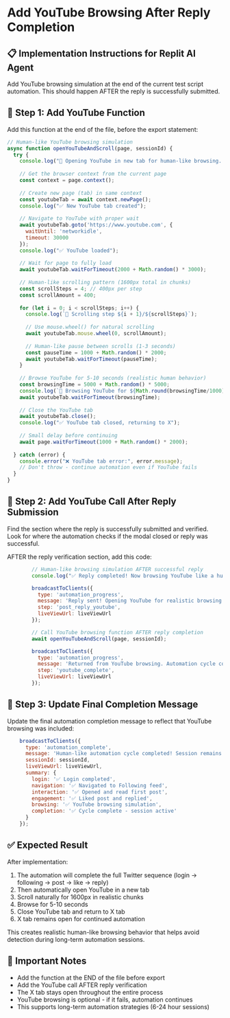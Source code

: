 # Add YouTube Browsing After Reply Completion

## 📋 Implementation Instructions for Replit AI Agent

Add YouTube browsing simulation at the end of the current test script automation. This should happen AFTER the reply is successfully submitted.

## 🎯 Step 1: Add YouTube Function

Add this function at the end of the file, before the export statement:

```javascript
// Human-like YouTube browsing simulation
async function openYouTubeAndScroll(page, sessionId) {
  try {
    console.log("🎥 Opening YouTube in new tab for human-like browsing...");
    
    // Get the browser context from the current page
    const context = page.context();
    
    // Create new page (tab) in same context
    const youtubeTab = await context.newPage();
    console.log("✅ New YouTube tab created");
    
    // Navigate to YouTube with proper wait
    await youtubeTab.goto('https://www.youtube.com', {
      waitUntil: 'networkidle',
      timeout: 30000
    });
    console.log("✅ YouTube loaded");
    
    // Wait for page to fully load
    await youtubeTab.waitForTimeout(2000 + Math.random() * 3000);
    
    // Human-like scrolling pattern (1600px total in chunks)
    const scrollSteps = 4; // 400px per step
    const scrollAmount = 400;
    
    for (let i = 0; i < scrollSteps; i++) {
      console.log(`📜 Scrolling step ${i + 1}/${scrollSteps}`);
      
      // Use mouse.wheel() for natural scrolling
      await youtubeTab.mouse.wheel(0, scrollAmount);
      
      // Human-like pause between scrolls (1-3 seconds)
      const pauseTime = 1000 + Math.random() * 2000;
      await youtubeTab.waitForTimeout(pauseTime);
    }
    
    // Browse YouTube for 5-10 seconds (realistic human behavior)
    const browsingTime = 5000 + Math.random() * 5000;
    console.log(`👀 Browsing YouTube for ${Math.round(browsingTime/1000)}s...`);
    await youtubeTab.waitForTimeout(browsingTime);
    
    // Close the YouTube tab
    await youtubeTab.close();
    console.log("✅ YouTube tab closed, returning to X");
    
    // Small delay before continuing
    await page.waitForTimeout(1000 + Math.random() * 2000);
    
  } catch (error) {
    console.error("❌ YouTube tab error:", error.message);
    // Don't throw - continue automation even if YouTube fails
  }
}
```

## 🎯 Step 2: Add YouTube Call After Reply Submission

Find the section where the reply is successfully submitted and verified. Look for where the automation checks if the modal closed or reply was successful.

AFTER the reply verification section, add this code:

```javascript
        // Human-like browsing simulation AFTER successful reply
        console.log("✅ Reply completed! Now browsing YouTube like a human...");

        broadcastToClients({
          type: 'automation_progress',
          message: 'Reply sent! Opening YouTube for realistic browsing behavior...',
          step: 'post_reply_youtube',
          liveViewUrl: liveViewUrl
        });

        // Call YouTube browsing function AFTER reply completion
        await openYouTubeAndScroll(page, sessionId);

        broadcastToClients({
          type: 'automation_progress',
          message: 'Returned from YouTube browsing. Automation cycle complete!',
          step: 'youtube_complete',
          liveViewUrl: liveViewUrl
        });
```

## 🎯 Step 3: Update Final Completion Message

Update the final automation completion message to reflect that YouTube browsing was included:

```javascript
    broadcastToClients({
      type: 'automation_complete',
      message: 'Human-like automation cycle completed! Session remains active.',
      sessionId: sessionId,
      liveViewUrl: liveViewUrl,
      summary: {
        login: '✅ Login completed',
        navigation: '✅ Navigated to Following feed',
        interaction: '✅ Opened and read first post',
        engagement: '✅ Liked post and replied',
        browsing: '✅ YouTube browsing simulation',
        completion: '✅ Cycle complete - session active'
      }
    });
```

## ✅ Expected Result

After implementation:
1. The automation will complete the full Twitter sequence (login → following → post → like → reply)
2. Then automatically open YouTube in a new tab
3. Scroll naturally for 1600px in realistic chunks
4. Browse for 5-10 seconds
5. Close YouTube tab and return to X tab
6. X tab remains open for continued automation

This creates realistic human-like browsing behavior that helps avoid detection during long-term automation sessions.

## 🚨 Important Notes

- Add the function at the END of the file before export
- Add the YouTube call AFTER reply verification
- The X tab stays open throughout the entire process
- YouTube browsing is optional - if it fails, automation continues
- This supports long-term automation strategies (6-24 hour sessions)